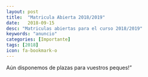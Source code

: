 ```yaml
---
layout: post
title:  "Matricula Abierta 2018/2019"
date:   2018-09-15
desc: "Matriculas abiertas para el curso 2018/2019"
keywords: "anuncio"
categories: [Importante]
tags: [2018]
icon: fa-bookmark-o
---
```


Aún disponemos de plazas para vuestros peques!”


